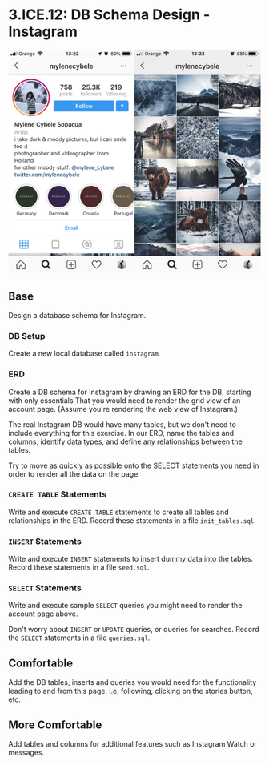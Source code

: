 # 3.ICE.12: DB Schema Design - Instagram

![Instagram Account Grid View](../../../.gitbook/assets/mylenecybele-instagram-feed630.png)

##

## Base

Design a database schema for Instagram.

### DB Setup

Create a new local database called `instagram`.

### ERD

Create a DB schema for Instagram by drawing an ERD for the DB, starting with only essentials That you would need to render the grid view of an account page. (Assume you're rendering the web view of Instagram.)

The real Instagram DB would have many tables, but we don't need to include everything for this exercise. In our ERD, name the tables and columns, identify data types, and define any relationships between the tables.

Try to move as quickly as possible onto the SELECT statements you need in order to render all the data on the page.

### `CREATE TABLE` Statements

Write and execute `CREATE TABLE` statements to create all tables and relationships in the ERD. Record these statements in a file `init_tables.sql`.

### `INSERT` Statements

Write and execute `INSERT` statements to insert dummy data into the tables. Record these statements in a file `seed.sql`.

### `SELECT` Statements

Write and execute sample `SELECT` queries you might need to render the account page above.

Don't worry about `INSERT` or `UPDATE` queries, or queries for searches. Record the `SELECT` statements in a file `queries.sql`.

## Comfortable

Add the DB tables, inserts and queries you would need for the functionality leading to and from this page, i.e, following, clicking on the stories button, etc.

## More Comfortable

Add tables and columns for additional features such as Instagram Watch or messages.
